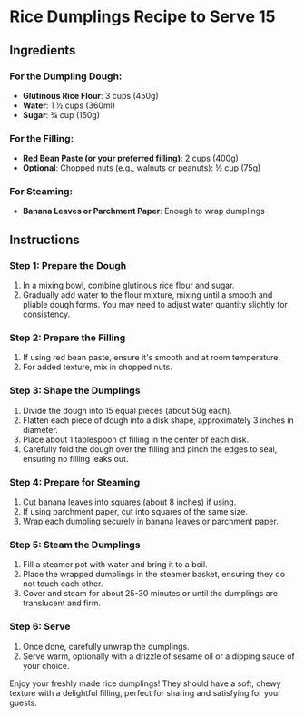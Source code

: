 # Rice Dumplings Recipe to Serve 15

## Ingredients

### For the Dumpling Dough:
- **Glutinous Rice Flour**: 3 cups (450g)
- **Water**: 1 ½ cups (360ml)
- **Sugar**: ¾ cup (150g)

### For the Filling:
- **Red Bean Paste (or your preferred filling)**: 2 cups (400g)
- **Optional**: Chopped nuts (e.g., walnuts or peanuts): ½ cup (75g)

### For Steaming:
- **Banana Leaves or Parchment Paper**: Enough to wrap dumplings

## Instructions

### Step 1: Prepare the Dough
1. In a mixing bowl, combine glutinous rice flour and sugar.
2. Gradually add water to the flour mixture, mixing until a smooth and pliable dough forms. You may need to adjust water quantity slightly for consistency.

### Step 2: Prepare the Filling
1. If using red bean paste, ensure it's smooth and at room temperature.
2. For added texture, mix in chopped nuts.

### Step 3: Shape the Dumplings
1. Divide the dough into 15 equal pieces (about 50g each).
2. Flatten each piece of dough into a disk shape, approximately 3 inches in diameter.
3. Place about 1 tablespoon of filling in the center of each disk.
4. Carefully fold the dough over the filling and pinch the edges to seal, ensuring no filling leaks out.

### Step 4: Prepare for Steaming
1. Cut banana leaves into squares (about 8 inches) if using.
2. If using parchment paper, cut into squares of the same size.
3. Wrap each dumpling securely in banana leaves or parchment paper.

### Step 5: Steam the Dumplings
1. Fill a steamer pot with water and bring it to a boil.
2. Place the wrapped dumplings in the steamer basket, ensuring they do not touch each other.
3. Cover and steam for about 25-30 minutes or until the dumplings are translucent and firm.

### Step 6: Serve
1. Once done, carefully unwrap the dumplings.
2. Serve warm, optionally with a drizzle of sesame oil or a dipping sauce of your choice.

Enjoy your freshly made rice dumplings! They should have a soft, chewy texture with a delightful filling, perfect for sharing and satisfying for your guests.
